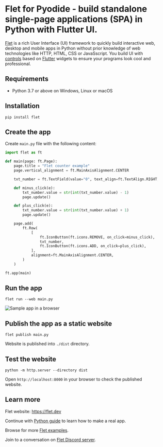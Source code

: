 # Flet for Pyodide - build standalone single-page applications (SPA) in Python with Flutter UI.

[Flet](https://flet.dev) is a rich User Interface (UI) framework to quickly build interactive web, desktop and mobile apps in Python without prior knowledge of web technologies like HTTP, HTML, CSS or JavaSscript. You build UI with [controls](https://flet.dev/docs/controls) based on [Flutter](https://flutter.dev/) widgets to ensure your programs look cool and professional.

## Requirements

* Python 3.7 or above on Windows, Linux or macOS

## Installation

```
pip install flet
```

## Create the app

Create `main.py` file with the following content:

```python
import flet as ft

def main(page: ft.Page):
    page.title = "Flet counter example"
    page.vertical_alignment = ft.MainAxisAlignment.CENTER

    txt_number = ft.TextField(value="0", text_align=ft.TextAlign.RIGHT, width=100)

    def minus_click(e):
        txt_number.value = str(int(txt_number.value) - 1)
        page.update()

    def plus_click(e):
        txt_number.value = str(int(txt_number.value) + 1)
        page.update()

    page.add(
        ft.Row(
            [
                ft.IconButton(ft.icons.REMOVE, on_click=minus_click),
                txt_number,
                ft.IconButton(ft.icons.ADD, on_click=plus_click),
            ],
            alignment=ft.MainAxisAlignment.CENTER,
        )
    )

ft.app(main)
```

## Run the app

```
flet run --web main.py
```

![Sample app in a browser](https://flet.dev/img/docs/getting-started/flet-counter-safari.png)

## Publish the app as a static website

```
flet publish main.py
```

Website is published into `./dist` directory.

## Test the website

```
python -m http.server --directory dist
```

Open `http://localhost:8000` in your browser to check the published website.

## Learn more

Flet website: https://flet.dev

Continue with [Python guide](https://flet.dev/docs/getting-started/python) to learn how to make a real app.

Browse for more [Flet examples](https://github.com/flet-dev/examples/tree/main/python).

Join to a conversation on [Flet Discord server](https://discord.gg/dzWXP8SHG8).
